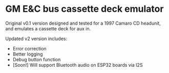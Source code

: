 # GM E&amp;C bus cassette deck emulator

Original v0.1 version designed and tested for a 1997 Camaro CD headunit, and emulates a cassette deck for aux in.

Updated v2 version includes:

 - Error correction
 - Better logging
 - Debug button function
 - [Soon!] Will support Bluetooth audio on ESP32 boards via I2S

